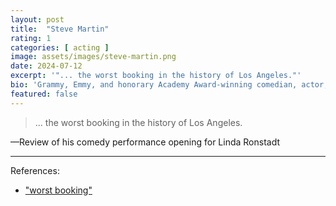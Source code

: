 ```yaml
---
layout: post
title:  "Steve Martin"
rating: 1
categories: [ acting ]
image: assets/images/steve-martin.png
date: 2024-07-12
excerpt: '"... the worst booking in the history of Los Angeles."'
bio: 'Grammy, Emmy, and honorary Academy Award-winning comedian, actor, writer, producer, and musician.'
featured: false
---
```


> ... the worst booking in the history of Los Angeles.

—Review of his comedy performance opening for Linda Ronstadt

---

References:

- ["worst booking"](https://www.latimes.com/archives/la-xpm-1991-02-03-ca-695-story.html)
